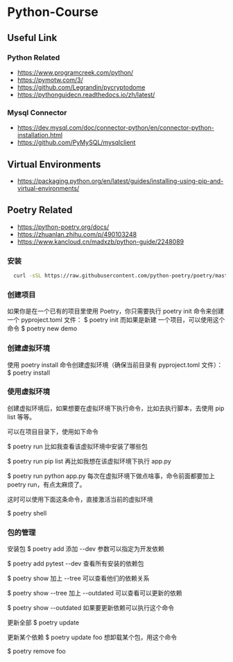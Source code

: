 # Python-Course
## Useful Link

### Python Related
* https://www.programcreek.com/python/
* https://pymotw.com/3/
* https://github.com/Legrandin/pycryptodome
* https://pythonguidecn.readthedocs.io/zh/latest/

### Mysql Connector

* https://dev.mysql.com/doc/connector-python/en/connector-python-installation.html
* https://github.com/PyMySQL/mysqlclient

## Virtual Environments
* https://packaging.python.org/en/latest/guides/installing-using-pip-and-virtual-environments/

## Poetry Related
* https://python-poetry.org/docs/
* https://zhuanlan.zhihu.com/p/490103248
* https://www.kancloud.cn/madxzb/python-guide/2248089

### 安装 
```bash
  curl -sSL https://raw.githubusercontent.com/python-poetry/poetry/master/get-poetry.py | python
```
### 创建项目 
如果你是在一个已有的项目里使用 Poetry，你只需要执行 poetry init 命令来创建一个 pyproject.toml 文件：
$ poetry init
而如果是新建 一个项目，可以使用这个命令
$ poetry new demo

### 创建虚拟环境
使用 poetry install 命令创建虚拟环境（确保当前目录有 pyproject.toml 文件）：
$ poetry install


### 使用虚拟环境
创建虚拟环境后，如果想要在虚拟环境下执行命令，比如去执行脚本，去使用 pip list 等等。

可以在项目目录下，使用如下命令

$ poetry run <commands>
比如我查看该虚拟环境中安装了哪些包

$ poetry run pip list
再比如我想在该虚拟环境下执行 app.py

$ poetry run python app.py
每次在虚拟环境下做点啥事，命令前面都要加上 poetry run，有点太麻烦了。

这时可以使用下面这条命令，直接激活当前的虚拟环境

$ poetry shell

### 包的管理
安装包
$ poetry add <pkg>
添加 --dev 参数可以指定为开发依赖

$ poetry add pytest --dev
查看所有安装的依赖包

$ poetry show
加上 --tree 可以查看他们的依赖关系

$ poetry show --tree
加上 --outdated 可以查看可以更新的依赖

$ poetry show --outdated
如果要更新依赖可以执行这个命令

更新全部
$ poetry update

更新某个依赖
$ poetry update foo
想卸载某个包，用这个命令

$ poetry remove foo
